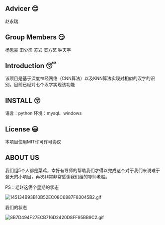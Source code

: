 ## Advicer :blush:
赵永瑞

## Group Members :smirk:
杨思豪
田少杰
苏岩
窦方艺
钟天宇

## Introduction :sleeping:
该项目是基于深度神经网络（CNN算法）以及KNN算法实现对相似的汉字的识别，目前已经对七个汉字实现该功能

## INSTALL :kissing_closed_eyes:
语言：python
环境：mysql、windows

## License :smiley:
本项目使用MIT许可许可协议

## ABOUT US

我们组5个人都是菜鸡，幸好有导师的帮助我们才得以完成这个对于我们来说难于登天的小项目，再次非常非常感谢我们组的导师老赵。

PS：老赵这俩个星期的状态

![145134B93B10B52EC08C6887F83045B2.gif](https://s2.loli.net/2022/07/01/vkatwfK7GoL4ZPl.gif)

我们的状态

![8B7D494F27ECB716D2420D8FF95BB9C2.gif](https://s2.loli.net/2022/07/01/SVLBhaUTxeEvOQn.gif)
